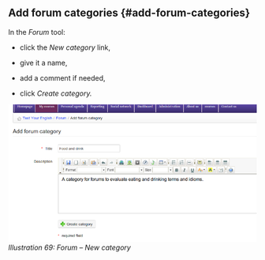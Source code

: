 ## Add forum categories {#add-forum-categories}

In the _Forum_ tool:

*   click the _New category_ link,

*   give it a name,

*   add a comment if needed,

*   click _Create category._

![](../assets/graphics3.png)*Illustration 69: Forum – New category*